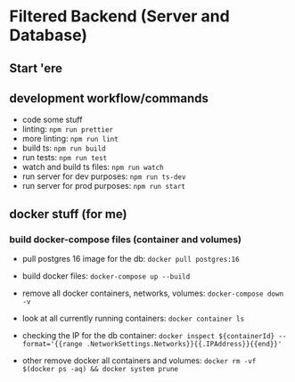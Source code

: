 # Filtered Backend (Server and Database)

## Start 'ere

## development workflow/commands

- code some stuff
- linting: `npm run prettier`
- more linting: `npm run lint`
- build ts: `npm run build`
- run tests: `npm run test`
- watch and build ts files: `npm run watch`
- run server for dev purposes: `npm run ts-dev`
- run server for prod purposes: `npm run start`

## docker stuff (for me)

### build docker-compose files (container and volumes)

- pull postgres 16 image for the db:
`docker pull postgres:16`

- build docker files:
`docker-compose up --build`

- remove all docker containers, networks, volumes: `docker-compose down -v`

- look at all currently running containers: `docker container ls`

- checking the IP for the db container: `docker inspect ${containerId} --format='{{range .NetworkSettings.Networks}}{{.IPAddress}}{{end}}'`

- other remove docker all containers and volumes:
`docker rm -vf $(docker ps -aq) && docker system prune`
